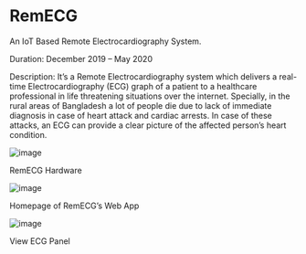 # RemECG
An IoT Based Remote Electrocardiography System.

Duration: December 2019 – May 2020

Description: It’s a Remote Electrocardiography system which delivers a real-time
Electrocardiography (ECG) graph of a patient to a healthcare professional in life threatening
situations over the internet. Specially, in the rural areas of Bangladesh a lot of people die due
to lack of immediate diagnosis in case of heart attack and cardiac arrests. In case of these
attacks, an ECG can provide a clear picture of the affected person’s heart condition.

![image](https://user-images.githubusercontent.com/79532873/200181898-c5c8fc17-3352-4501-9ba7-6a1ba3c50ca6.png)
 
 RemECG Hardware
 
 ![image](https://user-images.githubusercontent.com/79532873/200181978-abe7d428-14e7-4713-87a1-0ff791bec4e7.png)

Homepage of RemECG’s Web App

![image](https://user-images.githubusercontent.com/79532873/200182019-9e8c7337-3187-4633-a840-9e285f36fe04.png)

View ECG Panel
